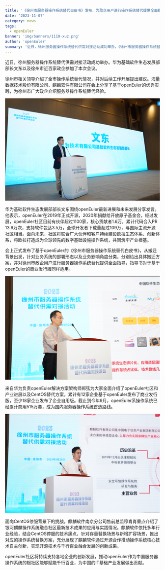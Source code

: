 ```yaml
---
title: '《徐州市服务器操作系统替代白皮书》发布，为政企用户进行操作系统替代提供全面指导'
date: '2023-11-07'
category: news
tags:
  - openEuler
banner: 'img/banners/1110-xuz.png'
author: 'openEuler'
summary: '近日，徐州服务器操作系统替代供需对接活动成功举办，《徐州市服务器操作系统替代白皮书》发布。'
---
```




近日，徐州服务器操作系统替代供需对接活动成功举办。华为基础软件生态发展部部长文东以及徐州市近百家政企参加了本次会议。


徐州市相关领导介绍了全市操作系统替代情况，并对后续工作开展提出建议。海量数据技术股份有限公司、麒麟软件有限公司在会上分享了基于openEuler的优秀实践，为徐州市广大政企介绍服务器操作系统替代经验。

<img src="./media/image1.png" width="1000" >

华为基础软件生态发展部部长文东围绕openEuler最新进展和未来发展分享发言。他表示，openEuler在2019年正式开源，2020年捐献给开放原子基金会，经过发展，openEuler社区目前有伙伴超过1100家，核心贡献者1.6万，累计代码合入PR
13.6万次，支持软件包达3.5万，全球开发者下载量超过109万，与国际主流开源社区相当。面向未来，社区将联合广大伙伴和客户持续建设欧拉生态体系、创新体系，将欧拉打造成为全球领先的数字基础设施操作系统，共同筑牢产业根基。

会上正式发布了基于openEuler的《徐州市服务器操作系统替代白皮书》，从搬迁背景出发，针对业务系统的部署形态以及业务影响角度分类，分别给出具体搬迁方案，并对徐州市政企用户进行服务器操作系统替代提供全面指导，指导书对于基于openEuler的商业发行版同样适用。

<img src="./media/image2.png" width="1000" >

来自华为负责openEuler解决方案架构师郑弦为大家全面介绍了openEuler社区和产业进展以及CentOS替代方案。累计有12家企业基于openEuler发布了商业发行版，至少18家企业发布了企业自用版。截止到今年9月，openEuler系操作系统已经累计商用515万套，成为国内服务器操作系统首选路线。

<img src="./media/image3.png" width="1000" >

面向CentOS停服背景下的挑战，麒麟软件南京分公司售前总监穆肖肖重点介绍了银河麒麟操作系统融合社区最新技术成果的应用与实践情况。麒麟软件依托多年行业经验，结合CentOS停服的技术痛点，针对存量替换场景与新增扩容场景，推出对应的操作系统替换方案，充分展现了麒麟软件通过开源合作推动操作系统核心技术自主创新，实现开源技术与千行百业融合发展的创新成果。

openEuler社区将持续支持各地企业的创新发展，推动openEuler作为中国服务器操作系统的根社区能够赋能千行百业，为中国的IT基础产业发展做出贡献。

